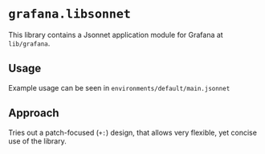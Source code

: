 # `grafana.libsonnet`

This library contains a Jsonnet application module for Grafana at `lib/grafana`.

## Usage
Example usage can be seen in `environments/default/main.jsonnet`

## Approach
Tries out a patch-focused (`+:`) design, that allows very flexible, yet concise use of the library.
